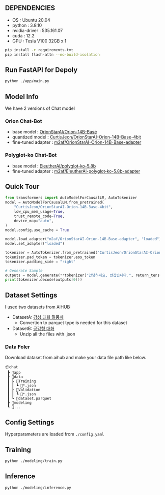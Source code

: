 ## DEPENDENCIES
- OS : Ubuntu 20.04
- python : 3.8.10
- nvidia-driver : 535.161.07
- cuda : 12.2
- GPU : Tesla V100 32GB x 1

```bash
pip install -r requirements.txt
pip install flash-attn --no-build-isolation
```
<!-- 
## Install Docker
- https://docs.docker.com/engine/install/ubuntu/ -->

## Run FastAPI for Depoly
```bash
python ./app/main.py
```

## Model Info
We have 2 versions of Chat model
### Orion Chat-Bot
- base model : [OrionStarAI/Orion-14B-Base](https://huggingface.co/OrionStarAI/Orion-14B-Base)
- quantized model : [CurtisJeon/OrionStarAI-Orion-14B-Base-4bit](https://huggingface.co/CurtisJeon/OrionStarAI-Orion-14B-Base-4bit)
- fine-tuned adapter : [m2af/OrionStarAI-Orion-14B-Base-adapter](https://huggingface.co/m2af/OrionStarAI-Orion-14B-Base-adapter)
### Polyglot-ko Chat-Bot
- base model : [EleutherAI/polyglot-ko-5.8b](https://huggingface.co/EleutherAI/polyglot-ko-5.8b)
- fine-tuned adapter : [m2af/EleutherAI-polyglot-ko-5.8b-adapter](https://huggingface.co/m2af/EleutherAI-polyglot-ko-5.8b-adapter)

## Quick Tour
```python
from transformers import AutoModelForCausalLM, AutoTokenizer
model = AutoModelForCausalLM.from_pretrained(
    "CurtisJeon/OrionStarAI-Orion-14B-Base-4bit",
    low_cpu_mem_usage=True,
    trust_remote_code=True,
    device_map="auto",
)
model.config.use_cache = True
    
model.load_adapter("m2af/OrionStarAI-Orion-14B-Base-adapter", "loaded")
model.set_adapter("loaded")

tokenizer = AutoTokenizer.from_pretrained("CurtisJeon/OrionStarAI-Orion-14B-Base-4bit", trust_remote_code=True)
tokenizer.pad_token = tokenizer.eos_token
tokenizer.padding_side = "right"

# Generate Sample
outputs = model.generate(**tokenizer("안녕하세요, 반갑습니다.", return_tensors="pt"))
print(tokenizer.decode(outputs[0]))
```


## Dataset Settings
I used two datasets from AIHUB
- DatasetA: [감성 대화 말뭉치](https://www.aihub.or.kr/aihubdata/data/view.do?currMenu=115&topMenu=100&dataSetSn=86)
  - Convertion to parquet type is needed for this dataset
- DatasetB: [공감형 대화](https://www.aihub.or.kr/aihubdata/data/view.do?currMenu=115&topMenu=100&dataSetSn=71305)
  - Unzip all the files with .json

### Data Foler
Download dataset from aihub and make your data file path like below.
```
📦chat
 ┣ 📂app
 ┣ 📂data
 ┃ ┣ 📂Training
 ┃ ┃ ┗ 📜*.json
 ┃ ┣ 📂Validation
 ┃ ┃ ┗ 📜*.json
 ┃ ┗ 📜dataset.parquet
 ┣ 📂modeling
 ┗ 📜...
```

## Config Settings
Hyperparameters are loaded from `./config.yaml`

## Training
```bash
python ./modeling/train.py
```

## Inference
```bash
python ./modeling/inference.py
```
